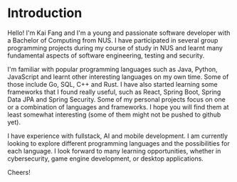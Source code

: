 # Introduction

Hello! I'm Kai Fang and I'm a young and passionate software developer with a Bachelor of Computing from NUS. I have participated in several group programming projects during my course of study in NUS and learnt many fundamental aspects of software engineering, testing and security.

I'm familiar with popular programming languages such as Java, Python, JavaScript and learnt other interesting languages on my own time. Some of those include Go, SQL, C++ and Rust. I have also started learning some frameworks that I found really useful, such as React, Spring Boot, Spring Data JPA and Spring Security. Some of my personal projects focus on one or a combination of languages and frameworks. I hope you will find them at least somewhat interesting (some of them might not be pushed to github yet).

I have experience with fullstack, AI and mobile development. I am currently looking to explore different programming languages and the possibilities for each language. I look forward to many learning opportunities, whether in cybersecurity, game engine development, or desktop applications.

Cheers!

<!---
kflim/kflim is a ✨ special ✨ repository because its `README.md` (this file) appears on your GitHub profile.
You can click the Preview link to take a look at your changes.
--->
